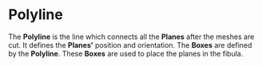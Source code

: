# Polyline

The **Polyline** is the line which connects all the **Planes** after the meshes are cut. It defines the **Planes'** position and orientation. The **Boxes** are defined by the **Polyline**. These **Boxes** are used to place the planes in the fibula.
